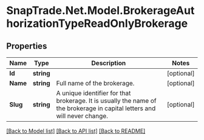 # SnapTrade.Net.Model.BrokerageAuthorizationTypeReadOnlyBrokerage

## Properties

Name | Type | Description | Notes
------------ | ------------- | ------------- | -------------
**Id** | **string** |  | [optional] 
**Name** | **string** | Full name of the brokerage. | [optional] 
**Slug** | **string** | A unique identifier for that brokerage. It is usually the name of the brokerage in capital letters and will never change. | [optional] 

[[Back to Model list]](../README.md#documentation-for-models) [[Back to API list]](../README.md#documentation-for-api-endpoints) [[Back to README]](../README.md)

